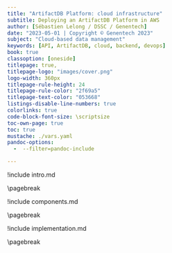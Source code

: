 ```yaml
---
title: "ArtifactDB Platform: cloud infrastructure"
subtitle: Deploying an ArtifactDB Platform in AWS
author: [Sébastien Lelong / DSSC / Genentech]
date: "2023-05-01 | Copyright © Genentech 2023"
subject: "Cloud-based data management"
keywords: [API, ArtifactDB, cloud, backend, devops]
book: true
classoption: [oneside]
titlepage: true,
titlepage-logo: "images/cover.png"
logo-width: 360px
titlepage-rule-height: 24
titlepage-rule-color: "2f69a5"
titlepage-text-color: "053668"
listings-disable-line-numbers: true
colorlinks: true
code-block-font-size: \scriptsize
toc-own-page: true
toc: true
mustache: ./vars.yaml
pandoc-options:
  -  --filter=pandoc-include

---
```


!include intro.md

\pagebreak

!include components.md

\pagebreak

!include implementation.md

\pagebreak

